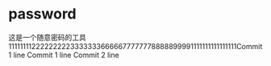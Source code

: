 # password
这是一个随意密码的工具1111111122222222233333336666677777778888899991111111111111111Commit 1 line
Commit 1 line
Commit 2 line
